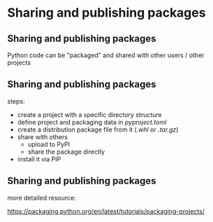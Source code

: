 # Sharing and publishing packages

## Sharing and publishing packages

Python code can be "packaged" and shared with other users / other projects

## Sharing and publishing packages

steps:

- create a project with a specific directory structure
- define project and packaging data in _pyproject.toml_
- create a distribution package file from it (_.whl_ or _.tar.gz_)
- share with others
  - upload to PyPI
  - share the package directly
- install it via PIP

## Sharing and publishing packages

more detailed resource:

https://packaging.python.org/en/latest/tutorials/packaging-projects/
